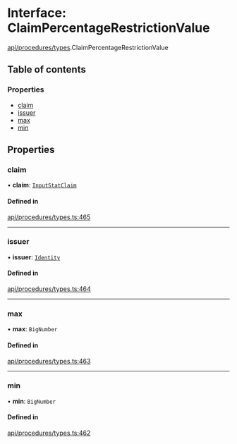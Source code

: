 # Interface: ClaimPercentageRestrictionValue

[api/procedures/types](../wiki/api.procedures.types).ClaimPercentageRestrictionValue

## Table of contents

### Properties

- [claim](../wiki/api.procedures.types.ClaimPercentageRestrictionValue#claim)
- [issuer](../wiki/api.procedures.types.ClaimPercentageRestrictionValue#issuer)
- [max](../wiki/api.procedures.types.ClaimPercentageRestrictionValue#max)
- [min](../wiki/api.procedures.types.ClaimPercentageRestrictionValue#min)

## Properties

### claim

• **claim**: [`InputStatClaim`](../wiki/api.entities.types#inputstatclaim)

#### Defined in

[api/procedures/types.ts:465](https://github.com/PolymeshAssociation/polymesh-sdk/blob/fe2e6dd1/src/api/procedures/types.ts#L465)

___

### issuer

• **issuer**: [`Identity`](../wiki/api.entities.Identity.Identity)

#### Defined in

[api/procedures/types.ts:464](https://github.com/PolymeshAssociation/polymesh-sdk/blob/fe2e6dd1/src/api/procedures/types.ts#L464)

___

### max

• **max**: `BigNumber`

#### Defined in

[api/procedures/types.ts:463](https://github.com/PolymeshAssociation/polymesh-sdk/blob/fe2e6dd1/src/api/procedures/types.ts#L463)

___

### min

• **min**: `BigNumber`

#### Defined in

[api/procedures/types.ts:462](https://github.com/PolymeshAssociation/polymesh-sdk/blob/fe2e6dd1/src/api/procedures/types.ts#L462)
